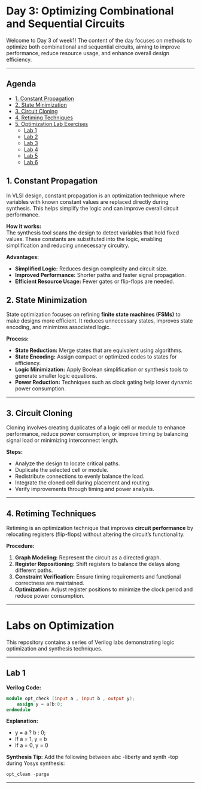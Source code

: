 # Day 3: Optimizing Combinational and Sequential Circuits

Welcome to Day 3 of week1! The content of the day focuses on methods to optimize both combinational and sequential circuits, aiming to improve performance, reduce resource usage, and enhance overall design efficiency.

---

## Agenda

- [1. Constant Propagation](#1-constant-propagation)  
- [2. State Minimization](#2-state-minimization)  
- [3. Circuit Cloning](#3-circuit-cloning)  
- [4. Retiming Techniques](#4-retiming-techniques)  
- [5. Optimization Lab Exercises](#5-optimization-lab-exercises)  
  - [Lab 1](#lab-1)  
  - [Lab 2](#lab-2)  
  - [Lab 3](#lab-3)  
  - [Lab 4](#lab-4)  
  - [Lab 5](#lab-5)  
  - [Lab 6](#lab-6)
## 1. Constant Propagation

In VLSI design, constant propagation is an optimization technique where variables with known constant values are replaced directly during synthesis. This helps simplify the logic and can improve overall circuit performance.

**How it works:**  
The synthesis tool scans the design to detect variables that hold fixed values. These constants are substituted into the logic, enabling simplification and reducing unnecessary circuitry.

**Advantages:**
- **Simplified Logic:** Reduces design complexity and circuit size.  
- **Improved Performance:** Shorter paths and faster signal propagation.  
- **Efficient Resource Usage:** Fewer gates or flip-flops are needed.
## 2. State Minimization

State optimization focuses on refining **finite state machines (FSMs)** to make designs more efficient. It reduces unnecessary states, improves state encoding, and minimizes associated logic.

**Process:**
- **State Reduction:** Merge states that are equivalent using algorithms.  
- **State Encoding:** Assign compact or optimized codes to states for efficiency.  
- **Logic Minimization:** Apply Boolean simplification or synthesis tools to generate smaller logic equations.  
- **Power Reduction:** Techniques such as clock gating help lower dynamic power consumption.  

---

## 3. Circuit Cloning

Cloning involves creating duplicates of a logic cell or module to enhance performance, reduce power consumption, or improve timing by balancing signal load or minimizing interconnect length.

**Steps:**
- Analyze the design to locate critical paths.  
- Duplicate the selected cell or module.  
- Redistribute connections to evenly balance the load.  
- Integrate the cloned cell during placement and routing.  
- Verify improvements through timing and power analysis.  


---

## 4. Retiming Techniques

Retiming is an optimization technique that improves **circuit performance** by relocating registers (flip-flops) without altering the circuit’s functionality.

**Procedure:**
1. **Graph Modeling:** Represent the circuit as a directed graph.  
2. **Register Repositioning:** Shift registers to balance the delays along different paths.  
3. **Constraint Verification:** Ensure timing requirements and functional correctness are maintained.  
4. **Optimization:** Adjust register positions to minimize the clock period and reduce power consumption.  

---

# Labs on Optimization

This repository contains a series of Verilog labs demonstrating logic optimization and synthesis techniques.

---

## Lab 1

**Verilog Code:**
```verilog
module opt_check (input a , input b , output y);
	assign y = a?b:0;
endmodule
```
**Explanation:**

- y = a ? b : 0;
- If a = 1, y = b
- If a = 0, y = 0

**Synthesis Tip:**
Add the following between abc -liberty and synth -top during Yosys synthesis:
```verilog
opt_clean -purge
```
---
